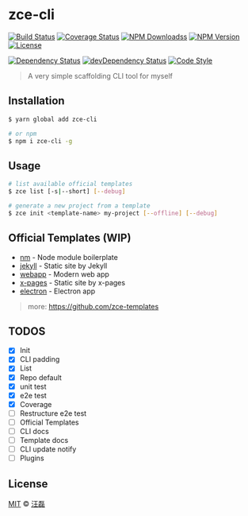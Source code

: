 # zce-cli

[![Build Status][travis-image]][travis-url]
[![Coverage Status][codecov-image]][codecov-url]
[![NPM Downloadss][downloads-image]][downloads-url]
[![NPM Version][version-image]][version-url]
[![License][license-image]][license-url]

[![Dependency Status][dependency-image]][dependency-url]
[![devDependency Status][devdependency-image]][devdependency-url]
[![Code Style][style-image]][style-url]

[travis-image]: https://img.shields.io/travis/zce/zce-cli.svg
[travis-url]: https://travis-ci.org/zce/zce-cli
[codecov-image]: https://img.shields.io/codecov/c/github/zce/zce-cli.svg
[codecov-url]: https://codecov.io/gh/zce/zce-cli
[downloads-image]: https://img.shields.io/npm/dm/zce-cli.svg
[downloads-url]: https://npmjs.org/package/zce-cli
[version-image]: https://img.shields.io/npm/v/zce-cli.svg
[version-url]: https://npmjs.org/package/zce-cli
[license-image]: https://img.shields.io/npm/l/zce-cli.svg
[license-url]: https://github.com/zce/zce-cli/blob/master/LICENSE
[dependency-image]: https://img.shields.io/david/zce/zce-cli.svg
[dependency-url]: https://david-dm.org/zce/zce-cli
[devdependency-image]: https://img.shields.io/david/dev/zce/zce-cli.svg
[devdependency-url]: https://david-dm.org/zce/zce-cli?type=dev
[style-image]: https://img.shields.io/badge/code_style-standard-brightgreen.svg
[style-url]: http://standardjs.com

> A very simple scaffolding CLI tool for myself

## Installation

```sh
$ yarn global add zce-cli

# or npm
$ npm i zce-cli -g
```

## Usage

```sh
# list available official templates
$ zce list [-s|--short] [--debug]

# generate a new project from a template
$ zce init <template-name> my-project [--offline] [--debug]
```

## Official Templates (WIP)

- [nm](https://github.com/zce-templates/nm) - Node module boilerplate
- [jekyll](https://github.com/zce-templates/jekyll) - Static site by Jekyll
- [webapp](https://github.com/zce-templates/webapp) - Modern web app
- [x-pages](https://github.com/zce-templates/x-pages) - Static site by x-pages
- [electron](https://github.com/zce-templates/electron) - Electron app

> more: https://github.com/zce-templates

## TODOS

- [x] Init
- [x] CLI padding
- [x] List
- [x] Repo default
- [x] unit test
- [x] e2e test
- [x] Coverage
- [ ] Restructure e2e test
- [ ] Official Templates
- [ ] CLI docs
- [ ] Template docs
- [ ] CLI update notify
- [ ] Plugins

## License

[MIT](LICENSE) &copy; [汪磊](https://zce.me)
